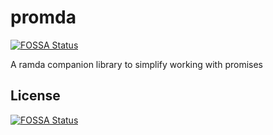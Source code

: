 # promda
[![FOSSA Status](https://app.fossa.com/api/projects/git%2Bgithub.com%2Fhypexr%2Fpromda.svg?type=shield)](https://app.fossa.com/projects/git%2Bgithub.com%2Fhypexr%2Fpromda?ref=badge_shield)

A ramda companion library to simplify working with promises


## License
[![FOSSA Status](https://app.fossa.com/api/projects/git%2Bgithub.com%2Fhypexr%2Fpromda.svg?type=large)](https://app.fossa.com/projects/git%2Bgithub.com%2Fhypexr%2Fpromda?ref=badge_large)